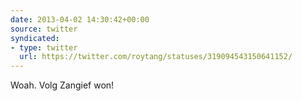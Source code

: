 ```yaml
---
date: 2013-04-02 14:30:42+00:00
source: twitter
syndicated:
- type: twitter
  url: https://twitter.com/roytang/statuses/319094543150641152/
---
```


Woah. Volg Zangief won!